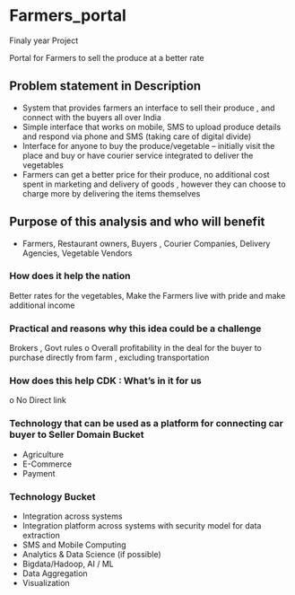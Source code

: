 # Farmers_portal
Finaly year Project

Portal for Farmers to sell the produce at a better rate
## Problem statement in Description 
- System that provides farmers an interface to sell their produce , and connect with the buyers all over India
- Simple interface that works on mobile, SMS to upload produce details and respond via phone and SMS (taking care of digital divide)
- Interface for anyone to buy the produce/vegetable – initially visit the place and buy or have courier service integrated to deliver the vegetables 
- Farmers can get a better price for their produce, no additional cost spent in marketing and delivery of goods , however they can choose to charge more by delivering the items themselves
## Purpose of this analysis and who will benefit 
- Farmers, Restaurant owners, Buyers , Courier Companies, Delivery Agencies, Vegetable Vendors 
### How does it help the nation
Better rates for the vegetables, Make the Farmers live with pride and make additional income 
### Practical and reasons why this idea could be a challenge 
 Brokers , Govt rules o Overall profitability in the deal for the buyer to purchase directly from farm , excluding transportation 
 ### How does this help CDK : What’s in it for us 
 o No Direct link 
 ### Technology that can be used as a platform for connecting car buyer to Seller Domain Bucket
 - Agriculture 
 - E-Commerce 
 - Payment 
 ### Technology Bucket
 - Integration across systems
 - Integration platform across systems with security model for data extraction
 - SMS and Mobile Computing 
 - Analytics & Data Science (if possible) 
 - Bigdata/Hadoop, AI / ML 
 - Data Aggregation
 - Visualization
